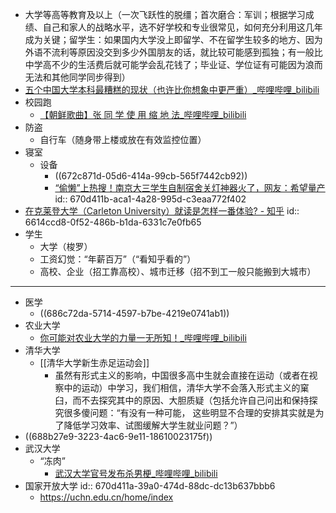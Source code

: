 - 大学等高等教育及以上（一次飞跃性的脱缰；首次磨合：军训；根据学习成绩、自己和家人的战略水平，选不好学校和专业很常见，如何充分利用这几年成为关键；留学生：如果国内大学没上即留学、不在留学生较多的地方、因为外语不流利等原因没交到多少外国朋友的话，就比较可能感到孤独；有一般比中学高不少的生活费后就可能学会乱花钱了；毕业证、学位证有可能因为浪而无法和其他同学同步得到）
- [五个中国大学本科最糟糕的现状（也许比你想象中更严重）_哔哩哔哩_bilibili](https://www.bilibili.com/video/BV1rcDEYXEny)
- 校园跑
	- [【朝鲜歌曲】张 同 学 使 用 缩 地 法_哔哩哔哩_bilibili](https://www.bilibili.com/video/BV1ww411k7jE)
- 防盗
	- 自行车（随身带上楼或放在有效监控位置）
- 寝室
	- 设备
		- ((672c871d-05d6-414a-99cb-565f7442cb92))
		- [“偷懒”上热搜！南京大三学生自制宿舍关灯神器火了，网友：希望量产](https://mp.weixin.qq.com/s/zWpEatLm_FEb2N1-mmcByw)
		  id:: 670d411b-aca1-4a28-995d-c3eaa772f402
- [在克莱登大学（Carleton University）就读是怎样一番体验? - 知乎](https://www.zhihu.com/question/350217061)
  id:: 6614ccd8-0f52-486b-b1da-6331c7e0fb65
- 学生
	- 大学（梭罗）
	- 工资幻觉：“年薪百万”（“看知乎看的”）
	- 高校、企业（招工靠高校）、城市迁移（招不到工一般只能搬到大城市）
- ---
- 医学
	- ((686c72da-5714-4597-b7be-4219e0741ab1))
- 农业大学
	- [你可能对农业大学的力量一无所知！_哔哩哔哩_bilibili](https://www.bilibili.com/video/BV1Pf4y1E7gt)
- 清华大学
	- [[清华大学新生赤足运动会]]
		- 虽然有形式主义的影响，中国很多高中生就会直接在运动（或者在视察中的运动）中学习，我们相信，清华大学不会落入形式主义的窠臼，而不去探究其中的原因、大胆质疑（包括允许自己问出和保持探究很多傻问题：“有没有一种可能， 这些明显不合理的安排其实就是为了降低学习效率、试图缓解大学生就业问题？”）
- ((688b27e9-3223-4ac6-9e11-18610023175f))
- 武汉大学
	- “冻肉”
		- [武汉大学官号发布杀男梗_哔哩哔哩_bilibili](https://www.bilibili.com/video/BV1N5h4z2Eeu/)
- 国家开放大学
  id:: 670d411a-39a0-474d-88dc-dc13b637bbb6
	- https://uchn.edu.cn/home/index